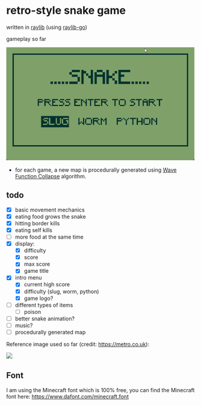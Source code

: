 # retro-style snake game 

written in [raylib](https://github.com/raysan5/raylib) (using [raylib-go](https://github.com/gen2brain/raylib-go))

gameplay so far 

<img src="gameplay.gif" width="500" height="300">

- for each game, a new map is procedurally generated using [Wave Function Collapse](https://robertheaton.com/2018/12/17/wavefunction-collapse-algorithm/) algorithm.

## todo

- [x] basic movement mechanics
- [x] eating food grows the snake
- [x] hitting border kills
- [x] eating self kills
- [ ] more food at the same time
- [x] display:
  - [x] difficulty
  - [x] score
  - [x] max score
  - [x] game title
- [x] intro menu
  - [x] current high score
  - [x] difficulty (slug, worm, python)
  - [x] game logo?
- [ ] different types of items
  - [ ] poison
- [ ] better snake animation?
- [ ] music?
- [ ] procedurally generated map

Reference image used so far (credit: https://metro.co.uk):

![](https://metro.co.uk/wp-content/uploads/2015/05/snake_mobile.gif)

## Font

I am using the Minecraft font which is 100% free, you can find the Minecraft font here: https://www.dafont.com/minecraft.font